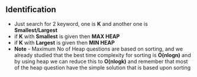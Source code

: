 ## Identification 
- Just search for 2 keyword, one is **K** and another one is **Smallest/Largest**
- if **K** with **Smallest** is given then **MAX HEAP**
-  if **K** with **Largest** is given then **MIN HEAP**
-  **Note** - Maximum No of Heap questions are based on sorting, and we already studied that the best time complexity for sorting is **O(nlogn)** and by using heap we can reduce this to **O(nlogk)** and remember that most of the heap question have the simple solution that is based upon sorting